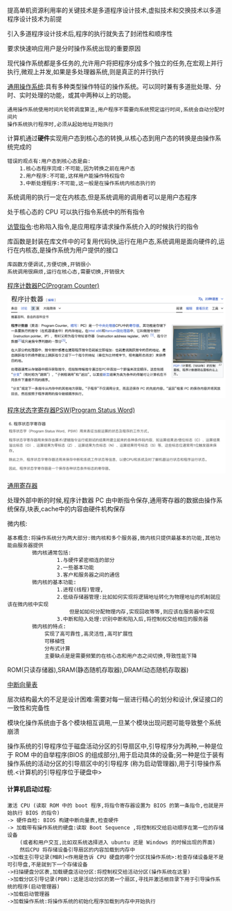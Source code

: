 提高单机资源利用率的关键技术是多道程序设计技术,虚拟技术和交换技术以多道程序设计技术为前提

引入多道程序设计技术后,程序的执行就失去了封闭性和顺序性

要求快速响应用户是分时操作系统出现的重要原因

现代操作系统都是多任务的,允许用户将把程序分成多个独立的任务,在宏观上并行执行,微观上并发,如果是多处理器系统,则是真正的并行执行

[通用操作系统](https://baike.baidu.com/item/%E9%80%9A%E7%94%A8%E6%93%8D%E4%BD%9C%E7%B3%BB%E7%BB%9F/8459872):具有多种类型操作特征的操作系统。可以同时兼有多道批处理、分时、实时处理的功能，或其中两种以上的功能。

    通用操作系统使用时间片轮转调度算法,用户程序不需要向系统预定运行时间,系统会自动分配时间片 
    操作系统执行程序时,必须从起始地址开始执行

计算机通过**硬件**实现用户态到核心态的转换,从核心态到用户态的转换是由操作系统完成的
    
    错误的观点有:用户态到核心态是由:
        1.核心态程序完成:不可能,因为转换之前在用户态
        2.用户程序:不可能,这样用户能操作特权指令
        3.中断处理程序:不可能,这一般是在操作系统内核态执行的

系统调用的执行一定在内核态,但是系统调用的调用者可以是用户态程序


处于核心态的 CPU 可以执行指令系统中的所有指令

[访管指令](https://baike.baidu.com/item/%E9%99%B7%E5%85%A5%E6%8C%87%E4%BB%A4/8987616):也称陷入指令,是应用程序请求操作系统介入的时候执行的指令

库函数是封装在库文件中的可复用代码快,运行在用户态,系统调用是面向硬件的,运行在内核态,是操作系统为用户提供的接口
        
    库函数方便调试,方便切换,开销很小
    系统调用很麻烦,运行在核心态,需要切换,开销很大



[程序计数器PC(Program Counter)](https://zh.wikipedia.org/wiki/%E7%A8%8B%E5%BC%8F%E8%A8%88%E6%95%B8%E5%99%A8!)

![image_2024-03-13-13-55-26](img/image_2024-03-13-13-55-26.png)

[程序状态字寄存器PSW(Program Status Word)](https://baike.baidu.com/item/PSW/1878339)

![image_2024-03-13-14-02-33](img/image_2024-03-13-14-02-33.png)

[通用寄存器](https://baike.baidu.com/item/%E9%80%9A%E7%94%A8%E5%AF%84%E5%AD%98%E5%99%A8/2839785)


处理外部中断的时候,程序计数器 PC 由中断指令保存,通用寄存器的数据由操作系统保存,块表,cache中的内容由硬件机构保存




微内核:

    基本概念:将操作系统分为两大部分:微内核和多个服务器,微内核只提供最基本的功能,其他功能由服务器提供
            微内核通常包括:
                    1.与硬件紧密相连的部分
                    2.一些基本功能
                    3.客户和服务器之间的通信
            微内核的基本功能:
                    1.进程(线程)管理,
                    2.低级存储器管理:比如如何实现将逻辑地址转化为物理地址的机制就应该在微内核中实现
                        但是如如何分配物理内存,实现回收等等,则应该在服务器中实现
                    3.中断和陷入处理:识别中断和陷入后,将控制权交给相应的服务器
            微内核的特点:
                实现了高可靠性,高灵活性,高可扩展性
                可移植性
                分布式计算
                主要缺点是是需要频繁的在核心态和用户态之间切换,导致性能下降

ROM(只读存储器),SRAM(静态随机存取器),DRAM(动态随机存取器)

[中断向量表](https://zhuanlan.zhihu.com/p/481094329)

层次结构最大的不足是设计困难:需要对每一层进行精心的划分和设计,保证接口的一致性和完备性

模块化操作系统由于各个模块相互调用,一旦某个模块出现问题可能导致整个系统崩溃

操作系统的引导程序位于磁盘活动分区的引导扇区中,引导程序分为两种,一种是位于 ROM 中的自举程序(BIOS 的组成部分),用于启动具体的设备;另一种是位于装有操作系统的活动分区的引导扇区中的引导程序
(称为启动管理器),用于引导操作系统.<计算机的引导程序位于硬盘中>


#### 计算机启动过程:

    激活 CPU (读取 ROM 中的 boot 程序,将指令寄存器设置为 BIOS 的第一条指令,也就是开始执行 BIOS 的指令) 
    -> 硬件自检: BIOS 构建中断向量表,检查硬件
    -> 加载带有操作系统的硬盘:读取 Boot Sequence ,将控制权交给启动顺序在第一位的存储设备
        (或者和用户交互,比如双系统选择进入 ubuntu 还是 Windows 的时候出现的界面)
        然后CPU 将存储设备引导扇区的内容加载到内存中
    ->加载主引导记录(MBR)<作用是告诉 CPU 硬盘的哪个分区找操作系统>:检查存储设备是不是可引导盘,不是就到下一个存储设备
    ->扫描硬盘分区表,加载硬盘活动分区:将控制权交给活动分区(操作系统在这里)
    ->加载分区引导记录(PBR):这是活动分区的第一个扇区,寻找并激活根目录下用于引导操作系统的程序(启动管理器)
    ->加载启动管理器
    ->加载操作系统:将操作系统的初始化程序加载到内存中开始执行





